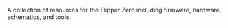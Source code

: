 A collection of resources for the Flipper Zero including firmware, hardware, schematics, and tools.
